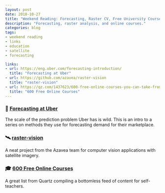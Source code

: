 ```yaml
---
layout: post
date: 2018-10-27
title: "Weekend Reading: Forecasting, Raster CV, Free University Courses"
description: "Forecasting, raster analysis, and online courses."
categories: blog
tags:
- weekend reading
- links
- education
- satellite
- forecasting

links:
- url: https://eng.uber.com/forecasting-introduction/
  title: "Forecasting at Uber"
- url: https://github.com/azavea/raster-vision
  title: "raster-vision"
- url: https://qz.com/1437623/600-free-online-courses-you-can-take-from-universities-worldwide/
  title: "600 Free Online Courses"
---
```


### 🔮 [Forecasting at Uber](https://eng.uber.com/forecasting-introduction/)

The scale of the prediction problem Uber has is wild. This is an intro to a series on methods they use for forecasting demand for their marketplace.

### 🛰 [raster-vision](https://github.com/azavea/raster-vision)

A neat project from the Azavea team for computer vision applications with satellite imagery.

### 🎓 [600 Free Online Courses](https://qz.com/1437623/600-free-online-courses-you-can-take-from-universities-worldwide/)

A great list from Quartz compiling a bottomless feed of content for self-teachers.